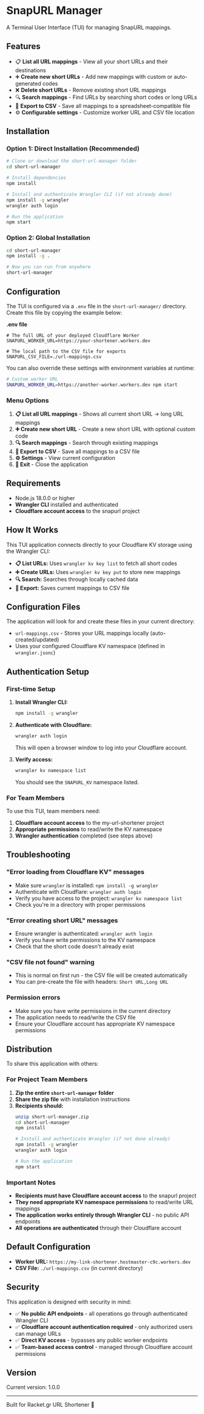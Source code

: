 # SnapURL Manager

A Terminal User Interface (TUI) for managing SnapURL mappings.

## Features

- 📋 **List all URL mappings** - View all your short URLs and their destinations
- ➕ **Create new short URLs** - Add new mappings with custom or auto-generated codes  
- ❌ **Delete short URLs** - Remove existing short URL mappings
- 🔍 **Search mappings** - Find URLs by searching short codes or long URLs
- 💾 **Export to CSV** - Save all mappings to a spreadsheet-compatible file
- ⚙️ **Configurable settings** - Customize worker URL and CSV file location

## Installation

### Option 1: Direct Installation (Recommended)

```bash
# Clone or download the short-url-manager folder
cd short-url-manager

# Install dependencies
npm install

# Install and authenticate Wrangler CLI (if not already done)
npm install -g wrangler
wrangler auth login

# Run the application
npm start
```

### Option 2: Global Installation

```bash
cd short-url-manager
npm install -g .

# Now you can run from anywhere
short-url-manager
```

## Configuration

The TUI is configured via a `.env` file in the `short-url-manager/` directory. Create this file by copying the example below:

**.env file**
```
# The full URL of your deployed Cloudflare Worker
SNAPURL_WORKER_URL=https://your-shortener.workers.dev

# The local path to the CSV file for exports
SNAPURL_CSV_FILE=./url-mappings.csv
```

You can also override these settings with environment variables at runtime:

```bash
# Custom worker URL
SNAPURL_WORKER_URL=https://another-worker.workers.dev npm start
```

### Menu Options

1. **📋 List all URL mappings** - Shows all current short URL → long URL mappings
2. **➕ Create new short URL** - Create a new short URL with optional custom code
3. **🔍 Search mappings** - Search through existing mappings
4. **💾 Export to CSV** - Save all mappings to a CSV file
5. **⚙️ Settings** - View current configuration
6. **🚪 Exit** - Close the application

## Requirements

- Node.js 18.0.0 or higher
- **Wrangler CLI** installed and authenticated
- **Cloudflare account access** to the snapurl project

## How It Works

This TUI application connects directly to your Cloudflare KV storage using the Wrangler CLI:

- **📋 List URLs:** Uses `wrangler kv key list` to fetch all short codes
- **➕ Create URLs:** Uses `wrangler kv key put` to store new mappings  
- **🔍 Search:** Searches through locally cached data
- **💾 Export:** Saves current mappings to CSV file

## Configuration Files

The application will look for and create these files in your current directory:

- `url-mappings.csv` - Stores your URL mappings locally (auto-created/updated)
- Uses your configured Cloudflare KV namespace (defined in `wrangler.jsonc`)

## Authentication Setup

### First-time Setup

1. **Install Wrangler CLI:**
   ```bash
   npm install -g wrangler
   ```

2. **Authenticate with Cloudflare:**
   ```bash
   wrangler auth login
   ```
   This will open a browser window to log into your Cloudflare account.

3. **Verify access:**
   ```bash
   wrangler kv namespace list
   ```
   You should see the `SNAPURL_KV` namespace listed.

### For Team Members

To use this TUI, team members need:
1. **Cloudflare account access** to the my-url-shortener project
2. **Appropriate permissions** to read/write the KV namespace
3. **Wrangler authentication** completed (see steps above)

## Troubleshooting

### "Error loading from Cloudflare KV" messages

- Make sure `wrangler` is installed: `npm install -g wrangler`
- Authenticate with Cloudflare: `wrangler auth login`
- Verify you have access to the project: `wrangler kv namespace list`
- Check you're in a directory with proper permissions

### "Error creating short URL" messages

- Ensure wrangler is authenticated: `wrangler auth login`
- Verify you have write permissions to the KV namespace
- Check that the short code doesn't already exist

### "CSV file not found" warning

- This is normal on first run - the CSV file will be created automatically
- You can pre-create the file with headers: `Short URL,Long URL`

### Permission errors

- Make sure you have write permissions in the current directory
- The application needs to read/write the CSV file
- Ensure your Cloudflare account has appropriate KV namespace permissions

## Distribution

To share this application with others:

### For Project Team Members

1. **Zip the entire `short-url-manager` folder**
2. **Share the zip file** with installation instructions
3. **Recipients should:**
   ```bash
   unzip short-url-manager.zip
   cd short-url-manager  
   npm install
   
   # Install and authenticate Wrangler (if not done already)
   npm install -g wrangler
   wrangler auth login
   
   # Run the application
   npm start
   ```

### Important Notes

- **Recipients must have Cloudflare account access** to the snapurl project
- **They need appropriate KV namespace permissions** to read/write URL mappings
- **The application works entirely through Wrangler CLI** - no public API endpoints
- **All operations are authenticated** through their Cloudflare account

## Default Configuration

- **Worker URL:** `https://my-link-shortener.hostmaster-c9c.workers.dev`
- **CSV File:** `./url-mappings.csv` (in current directory)

## Security

This application is designed with security in mind:

- ✅ **No public API endpoints** - all operations go through authenticated Wrangler CLI
- ✅ **Cloudflare account authentication required** - only authorized users can manage URLs
- ✅ **Direct KV access** - bypasses any public worker endpoints
- ✅ **Team-based access control** - managed through Cloudflare account permissions

## Version

Current version: 1.0.0

---

Built for Racket.gr URL Shortener 🔗
